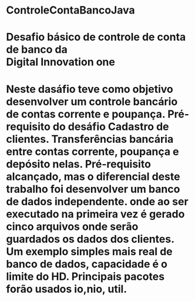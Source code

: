 # ControleContaBancoJava
<h1><b></b>Desafio básico de controle de conta de banco da <br>Digital Innovation one<b></b><h1>
Neste dasáfio teve como objetivo desenvolver um controle bancário de contas corrente e poupança.
Pré-requisito do desáfio
  Cadastro de clientes. 
  Transferências bancária entre contas corrente, poupança e depósito nelas.
Pré-requisito alcançado, mas o diferencial deste trabalho foi desenvolver um banco de dados independente.
onde ao ser executado na primeira vez é gerado cinco arquivos onde serão guardados os dados dos clientes.
Um exemplo simples mais real de banco de dados, capacidade é o limite do HD.
Principais pacotes forão usados io,nio, util. 

  


